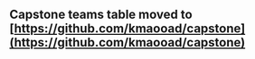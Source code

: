 ## Capstone teams table moved to [https://github.com/kmaooad/capstone](https://github.com/kmaooad/capstone)
